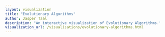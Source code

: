 ```yaml
---
layout: visualization
title: "Evolutionary Algorithms"
author: Jasper Taal
description: "An interactive visualization of Evolutionary Algorithms."
visualization_url: /visualisations/evolutionary-algorithms.html
---
```


